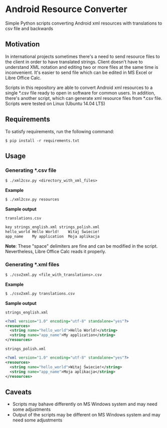 # Android Resource Converter
Simple Python scripts converting Android xml resources with translations to csv file and backwards

Motivation
----------
In international projects sometimes there's a need to send resource files to the client in order to have translated strings. Client doesn't have to understand XML notation and editing two or more files at the same time is inconvenient. It's easier to send file which can be edited in MS Excel or Libre Office Calc.

Scripts in this repository are able to convert Android xml resources to a single *.csv file ready to open in software for common users. In addition, there's another script, which can generate xml resource files from *.csv file. Scripts were tested on Linux (Ubuntu 14.04 LTS)

Requirements
------------

To satisfy requirements, run the following command:

`$ pip install -r requirements.txt`

Usage
-----

### Generating *.csv file

```txt
$ ./xml2csv.py <directory_with_xml_files>
```
**Example**
```txt
$ ./xml2csv.py resources
```

**Sample output**

`translations.csv`

```txt
key strings_english.xml strings_polish.xml
hello_world Hello World!    Witaj Świecie!
app_name    My application  Moja aplikacja
```

**Note**: These "space" delimiters are fine and can be modified in the script. Nevertheless, Libre Office Calc reads it properly.

### Generating *.xml files

```txt
$ ./csv2xml.py <file_with_translations>.csv
```
**Example**
```txt
$ ./csv2xml.py translations.csv
```

**Sample output**

`strings_english.xml`

```xml
<?xml version="1.0" encoding="utf-8" standalone="yes"?>
<resources>
  <string name="hello_world">Hello World!</string>
  <string name="app_name">My application</string>
</resources>
```

`strings_polish.xml`

```xml
<?xml version="1.0" encoding="utf-8" standalone="yes"?>
<resources>
  <string name="hello_world">Witaj Świecie!</string>
  <string name="app_name">Moja aplikacja</string>
</resources>
```

Caveats
-------

- Scripts may bahave differently on MS Windows system and may need some adjustments
- Output of the scripts may be different on MS Windows system and may need some adjustments

